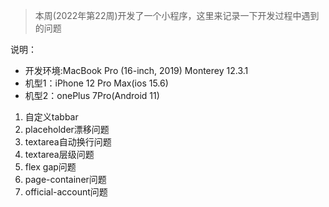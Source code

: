 > 本周(2022年第22周)开发了一个小程序，这里来记录一下开发过程中遇到的问题

说明：
  - 开发环境:MacBook Pro (16-inch, 2019) Monterey 12.3.1
  - 机型1：iPhone 12 Pro Max(ios 15.6)
  - 机型2：onePlus 7Pro(Android 11)

1. 自定义tabbar
2. placeholder漂移问题
3. textarea自动换行问题
4. textarea层级问题
5. flex gap问题
6. page-container问题
7. official-account问题